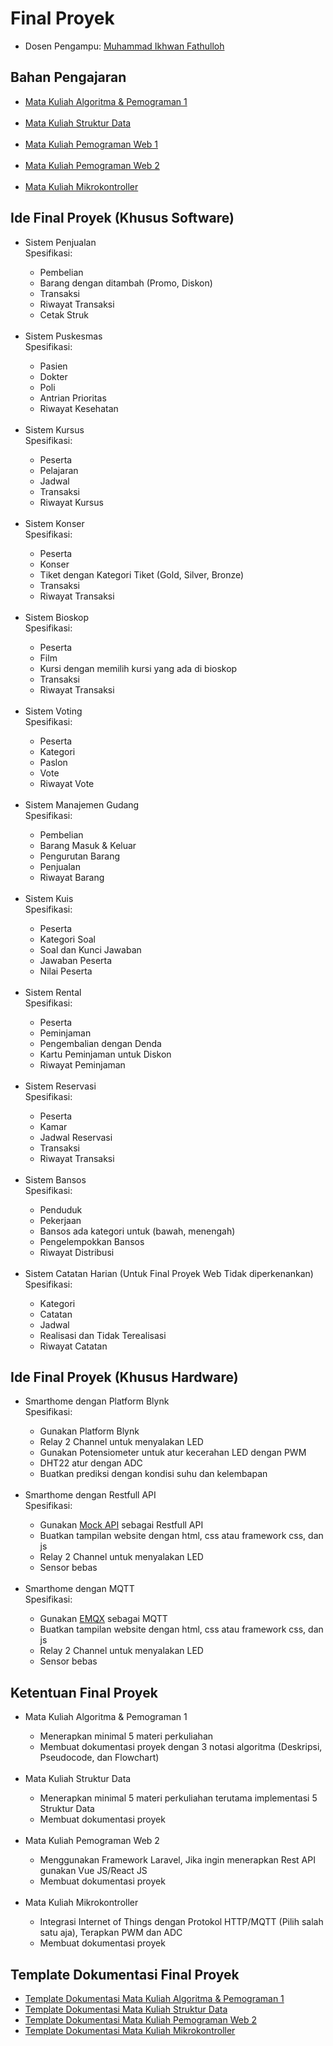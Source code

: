 # Final Proyek
<ul>
  <li>Dosen Pengampu: <a href="https://github.com/Muhammad-Ikhwan-Fathulloh">Muhammad Ikhwan Fathulloh</a></li>
</ul>

## Bahan Pengajaran
<ul>
  <li><a href="https://github.com/Muhammad-Ikhwan-Fathulloh/Algorithm-and-Programming-1-Course-Bank">Mata Kuliah Algoritma & Pemograman 1</a></li>
  <br>
  <li><a href="https://github.com/Muhammad-Ikhwan-Fathulloh/Data-Structure-Course-Bank">Mata Kuliah Struktur Data</a></li>
  <br>
  <li><a href="https://github.com/Muhammad-Ikhwan-Fathulloh/Web-Programming-1-Course-Bank">Mata Kuliah Pemograman Web 1</a></li>
  <br>
  <li><a href="https://github.com/Muhammad-Ikhwan-Fathulloh/Web-Programming-2-Course-Bank">Mata Kuliah Pemograman Web 2</a></li>
  <br>
  <li><a href="https://github.com/Muhammad-Ikhwan-Fathulloh/Microcontroller-Course-Bank">Mata Kuliah Mikrokontroller</a></li>
</ul>

## Ide Final Proyek (Khusus Software)
<ul>
  <li>Sistem Penjualan <br>Spesifikasi:</li>
  <ul>
    <li>Pembelian</li>
    <li>Barang dengan ditambah (Promo, Diskon)</li>
    <li>Transaksi</li>
    <li>Riwayat Transaksi</li>
    <li>Cetak Struk</li>
  </ul>
  <br>
  <li>Sistem Puskesmas <br>Spesifikasi:</li>
  <ul>
    <li>Pasien</li>
    <li>Dokter</li>
    <li>Poli</li>
    <li>Antrian Prioritas</li>
    <li>Riwayat Kesehatan</li>
  </ul>
  <br>
  <li>Sistem Kursus <br>Spesifikasi:</li>
  <ul>
    <li>Peserta</li>
    <li>Pelajaran</li>
    <li>Jadwal</li>
    <li>Transaksi</li>
    <li>Riwayat Kursus</li>
  </ul>
  <br>
  <li>Sistem Konser <br>Spesifikasi:</li>
  <ul>
    <li>Peserta</li>
    <li>Konser</li>
    <li>Tiket dengan Kategori Tiket (Gold, Silver, Bronze)</li>
    <li>Transaksi</li>
    <li>Riwayat Transaksi</li>
  </ul>
  <br>
  <li>Sistem Bioskop <br>Spesifikasi:</li>
  <ul>
    <li>Peserta</li>
    <li>Film</li>
    <li>Kursi dengan memilih kursi yang ada di bioskop</li>
    <li>Transaksi</li>
    <li>Riwayat Transaksi</li>
  </ul>
  <br>
  <li>Sistem Voting <br>Spesifikasi:</li>
  <ul>
    <li>Peserta</li>
    <li>Kategori</li>
    <li>Paslon</li>
    <li>Vote</li>
    <li>Riwayat Vote</li>
  </ul>
  <br>
  <li>Sistem Manajemen Gudang <br>Spesifikasi:</li>
  <ul>
    <li>Pembelian</li>
    <li>Barang Masuk & Keluar</li>
    <li>Pengurutan Barang</li>
    <li>Penjualan</li>
    <li>Riwayat Barang</li>
  </ul>
  <br>
  <li>Sistem Kuis <br>Spesifikasi:</li>
  <ul>
    <li>Peserta</li>
    <li>Kategori Soal</li>
    <li>Soal dan Kunci Jawaban</li>
    <li>Jawaban Peserta</li>
    <li>Nilai Peserta</li>
  </ul>
  <br>
  <li>Sistem Rental <br>Spesifikasi:</li>
  <ul>
    <li>Peserta</li>
    <li>Peminjaman</li>
    <li>Pengembalian dengan Denda</li>
    <li>Kartu Peminjaman untuk Diskon</li>
    <li>Riwayat Peminjaman</li>
  </ul>
  <br>
  <li>Sistem Reservasi <br>Spesifikasi:</li>
  <ul>
    <li>Peserta</li>
    <li>Kamar</li>
    <li>Jadwal Reservasi</li>
    <li>Transaksi</li>
    <li>Riwayat Transaksi</li>
  </ul>
  <br>
  <li>Sistem Bansos <br>Spesifikasi:</li>
  <ul>
    <li>Penduduk</li>
    <li>Pekerjaan</li>
    <li>Bansos ada kategori untuk (bawah, menengah)</li>
    <li>Pengelempokkan Bansos</li>
    <li>Riwayat Distribusi</li>
  </ul>
  <br>
  <li>Sistem Catatan Harian (Untuk Final Proyek Web Tidak diperkenankan) <br>Spesifikasi:</li>
  <ul>
    <li>Kategori</li>
    <li>Catatan</li>
    <li>Jadwal</li>
    <li>Realisasi dan Tidak Terealisasi</li>
    <li>Riwayat Catatan</li>
  </ul>
</ul>

## Ide Final Proyek (Khusus Hardware)
<ul>
  <li>Smarthome dengan Platform Blynk <br>Spesifikasi:</li>
  <ul>
    <li>Gunakan Platform Blynk</li>
    <li>Relay 2 Channel untuk menyalakan LED</li>
    <li>Gunakan Potensiometer untuk atur kecerahan LED dengan PWM</li>
    <li>DHT22 atur dengan ADC</li>
    <li>Buatkan prediksi dengan kondisi suhu dan kelembapan</li>
  </ul>
  <br>
  <li>Smarthome dengan Restfull API <br>Spesifikasi:</li>
  <ul>
    <li>Gunakan <a href="https://mockapi.io/">Mock API</a> sebagai Restfull API</li>
    <li>Buatkan tampilan website dengan html, css atau framework css, dan js</li>
    <li>Relay 2 Channel untuk menyalakan LED</li>
    <li>Sensor bebas</li>
  </ul>
  <br>
  <li>Smarthome dengan MQTT <br>Spesifikasi:</li>
  <ul>
    <li>Gunakan <a href="https://www.emqx.com/en">EMQX</a> sebagai MQTT</li>
    <li>Buatkan tampilan website dengan html, css atau framework css, dan js</li>
    <li>Relay 2 Channel untuk menyalakan LED</li>
    <li>Sensor bebas</li>
  </ul>
</ul>

## Ketentuan Final Proyek
<ul>
  <li>Mata Kuliah Algoritma & Pemograman 1</li>
  <ul>
    <li>Menerapkan minimal 5 materi perkuliahan</li>
    <li>Membuat dokumentasi proyek dengan 3 notasi algoritma (Deskripsi, Pseudocode, dan Flowchart)</li>
  </ul>
  <br>
  <li>Mata Kuliah Struktur Data</li>
  <ul>
    <li>Menerapkan minimal 5 materi perkuliahan terutama implementasi 5 Struktur Data</li>
    <li>Membuat dokumentasi proyek</li>
  </ul>
  <br>
  <li>Mata Kuliah Pemograman Web 2</li>
  <ul>
    <li>Menggunakan Framework Laravel, Jika ingin menerapkan Rest API gunakan Vue JS/React JS</li>
    <li>Membuat dokumentasi proyek</li>
  </ul>
  <br>
  <li>Mata Kuliah Mikrokontroller</li>
  <ul>
    <li>Integrasi Internet of Things dengan Protokol HTTP/MQTT (Pilih salah satu aja), Terapkan PWM dan ADC</li>
    <li>Membuat dokumentasi proyek</li>
  </ul>
</ul>

## Template Dokumentasi Final Proyek
<ul>
  <li><a href="https://github.com/Muhammad-Ikhwan-Fathulloh/Final-Student-Project/blob/main/Periode-2023-2024-Ganjil/Algoritm%26Programming1/Readme.md">Template Dokumentasi Mata Kuliah Algoritma & Pemograman 1</a></li>
  <li><a href="https://github.com/Muhammad-Ikhwan-Fathulloh/Final-Student-Project/blob/main/Periode-2023-2024-Ganjil/DataStructure/Readme.md">Template Dokumentasi Mata Kuliah Struktur Data</a></li>
  <li><a href="https://github.com/Muhammad-Ikhwan-Fathulloh/Final-Student-Project/blob/main/Periode-2023-2024-Genap/WebProgramming2/Readme.md">Template Dokumentasi Mata Kuliah Pemograman Web 2</a></li>
  <li><a href="https://github.com/Muhammad-Ikhwan-Fathulloh/Final-Student-Project/blob/main/Periode-2023-2024-Genap/Microcontroller/Readme.md">Template Dokumentasi Mata Kuliah Mikrokontroller</a></li>
</ul>
